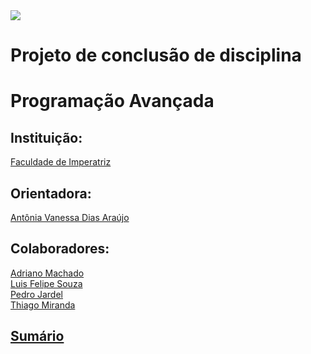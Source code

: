 
<img src="https://external-content.duckduckgo.com/iu/?u=https%3A%2F%2Fi1.wp.com%2Fblog.askm.com.br%2Fwp-content%2Fuploads%2F2019%2F01%2Fsoftware_architecture08.jpg%3Fw%3D640&f=1&nofb=1">
<h1>Projeto de conclusão de disciplina</h1>
<h1>Programação Avançada</h1>
  
<h2> Instituição: </h2>
<a href="https://github.com/NT-Facimp">Faculdade de Imperatriz</a>

<h2>Orientadora:</h2>
  <a href="https://github.com/AntoniaVanessa">Antônia Vanessa Dias Araújo</a><br>

<h2>Colaboradores:</h2>
<a href="https://github.com/Adriano888">Adriano Machado</a><br>
<a href="https://github.com/LF21-O-souza">Luis Felipe Souza</a><br>
<a href="https://github.com/p3drodeveloper">Pedro Jardel</a><br>
<a href="https://github.com/thiagoam74">Thiago Miranda</a>


  
<h2><a href="https://github.com/LF21-O-souza/PCD-Projeto/wiki/Sum%C3%A1rio">Sumário</a></h2>

